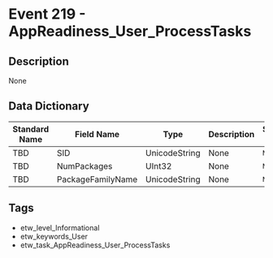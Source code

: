 # Event 219 - AppReadiness_User_ProcessTasks

## Description
None

## Data Dictionary
|Standard Name|Field Name|Type|Description|Sample Value|
|---|---|---|---|---|
|TBD|SID|UnicodeString|None|`None`|
|TBD|NumPackages|UInt32|None|`None`|
|TBD|PackageFamilyName|UnicodeString|None|`None`|

## Tags
* etw_level_Informational
* etw_keywords_User
* etw_task_AppReadiness_User_ProcessTasks